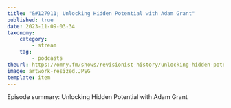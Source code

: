 ```yaml
---
title: "&#127911; Unlocking Hidden Potential with Adam Grant"
published: true
date: 2023-11-09-03-34
taxonomy:
    category:
        - stream
    tag:
        - podcasts
theurl: https://omny.fm/shows/revisionist-history/unlocking-hidden-potential-with-adam-grant
image: artwork-resized.JPEG
template: item
---
```


Episode summary: Unlocking Hidden Potential with Adam Grant
